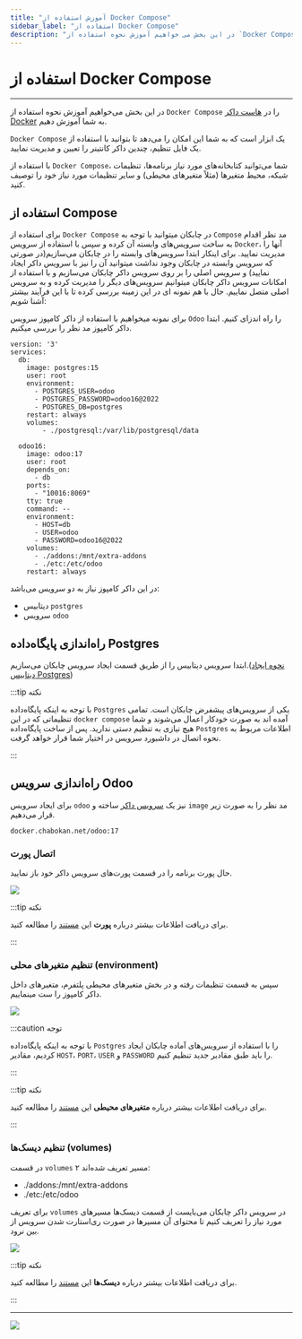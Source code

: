 ```yaml
---
title: "آموزش استفاده از Docker Compose"
sidebar_label: "استفاده از Docker Compose"
description: "در این بخش می خواهیم آموزش نحوه استفاده از `Docker Compose` را در هاست داکر Docker به شما آموزش دهیم."
---
```

# استفاده از Docker Compose
---

در این بخش می‌خواهیم آموزش نحوه استفاده از `Docker Compose` را در [هاست داکر Docker](https://chabokan.net/cloud-hosting/docker/) به شما آموزش دهیم.

`Docker Compose`  یک ابزار است که به شما این امکان را می‌دهد تا بتوانید با استفاده از یک فایل تنظیم، چندین داکر کانتینر را تعیین و مدیریت نمایید.

با استفاده از `Docker Compose`، شما می‌توانید کتابخانه‌های مورد نیاز برنامه‌ها، تنظیمات شبکه، محیط متغیرها (مثلاً متغیرهای محیطی) و سایر تنظیمات مورد نیاز خود را توصیف کنید. 

## استفاده از Compose

برای استفاده از `Docker Compose` در چابکان میتوانید با توجه به `Compose` مد نظر اقدام به ساخت سرویس‌های وابسته آن کرده و سپس با استفاده از سرویس `Docker`، آنها را مدیریت نمایید. برای اینکار ابتدا سرویس‌های وابسته را در چابکان می‌سازیم(در صورتی که سرویس وابسته در چابکان وجود نداشت میتوانید آن را نیز با سرویس داکر ایجاد نمایید) و سرویس اصلی را بر روی سرویس داکر چابکان می‌سازیم و با استفاده از امکانات سرویس داکر چابکان میتوانیم سرویس‌های دیگر را مدیریت کرده و به سرویس اصلی متصل نماییم. حال با هم نمونه ای در این زمینه بررسی کرده تا با این فرآیند بیشتر آشنا شویم:

برای نمونه میخواهیم با استفاده از داکر کامپوز سرویس `Odoo` را راه اندزای کنیم. ابتدا داکر کامپوز مد نظر را بررسی میکنیم.

```properties
version: '3'
services:
  db:
    image: postgres:15
    user: root
    environment:
      - POSTGRES_USER=odoo
      - POSTGRES_PASSWORD=odoo16@2022      
      - POSTGRES_DB=postgres
    restart: always             
    volumes:
        - ./postgresql:/var/lib/postgresql/data

  odoo16:
    image: odoo:17
    user: root
    depends_on:
      - db
    ports:
      - "10016:8069"
    tty: true
    command: --
    environment:
      - HOST=db
      - USER=odoo
      - PASSWORD=odoo16@2022
    volumes:
      - ./addons:/mnt/extra-addons
      - ./etc:/etc/odoo
    restart: always
```

در این داکر کامپوز نیاز به دو سرویس می‌باشد:
* دیتابیس `postgres`
* سرویس `odoo`

## راه‌اندازی پایگاه‌داده Postgres

ابتدا سرویس دیتابیس را از طریق قسمت ایجاد سرویس چابکان می‌سازیم.([نحوه ایجاد دیتابیس Postgres](https://docs.chabokan.net/database/postgresql/install/))

:::tip نکته

با توجه به اینکه پایگاه‌داده `Postgres` یکی از سرویس‌های پیشفرض چابکان است. تمامی تنظیماتی که در این `docker compose` آمده اند به صورت خودکار اعمال می‌شوند و شما هیچ نیازی به تنظیم دستی ندارید. پس از ساخت پایگاه‌داده `Postgres` اطلاعات مربوط به نحوه اتصال در داشبورد سرویس در اختیار شما قرار خواهد گرفت.

:::

## راه‌اندازی سرویس Odoo

برای ایجاد سرویس `odoo` نیز یک [سرویس داکر](https://docs.chabokan.net/simple-hosting/docker/deploy/) ساخته و `image` مد نظر را به صورت زیر قرار می‌دهیم.

```text
docker.chabokan.net/odoo:17
```

### اتصال پورت
حال پورت‌ برنامه را در قسمت پورت‌های سرویس داکر خود باز نمایید.

![](https://s1.chabokan.net/docs/images/compose-port.png)

:::tip نکته

برای دریافت اطلاعات بیشتر درباره **پورت** این [مستند](https://docs.chabokan.net/features/ports/) را مطالعه کنید.

:::

### تنظیم متغیرهای محلی (environment)

سپس به قسمت تنظیمات رفته و در بخش متغیرهای محیطی پلتفرم، متغیرهای داخل داکر کامپوز را ست مینماییم.

![](https://s1.chabokan.net/docs/images/compose-env.png)

:::caution توجه

با توجه به اینکه پایگاه‌داده `Postgres` را با استفاده از سرویس‌های آماده چابکان ایجاد کردیم، مقادیر `HOST`، `PORT`، `USER` و `PASSWORD` را باید طبق مقادیر جدید تنظیم ‌کنیم.

:::

:::tip نکته

برای دریافت اطلاعات بیشتر درباره **متغیرهای محیطی** این [مستند](https://docs.chabokan.net/features/settings/env/) را مطالعه کنید.

:::

### تنظیم دیسک‌ها (volumes)

در قسمت `volumes` ۲ مسیر تعریف شده‌اند:
* ./addons:/mnt/extra-addons
* ./etc:/etc/odoo

برای تعریف `volumes` در سرویس داکر چابکان می‌بایست از قسمت دیسک‌ها مسیرهای مورد نیاز را تعریف کنیم تا محتوای آن مسیرها در صورت ری‌استارت شدن سرویس از بین نرود.

![](https://s1.chabokan.net/docs/images/compose-volumes.png)


:::tip نکته

برای دریافت اطلاعات بیشتر درباره **دیسک‌ها** این [مستند](https://docs.chabokan.net/simple-hosting/docker/disks/) را مطالعه کنید.

:::

---
<a href="https://hub.chabokan.net/fa/services/create/docker" ><img src="https://s1.chabokan.net/docs/images/docker-banner.png" /></a>